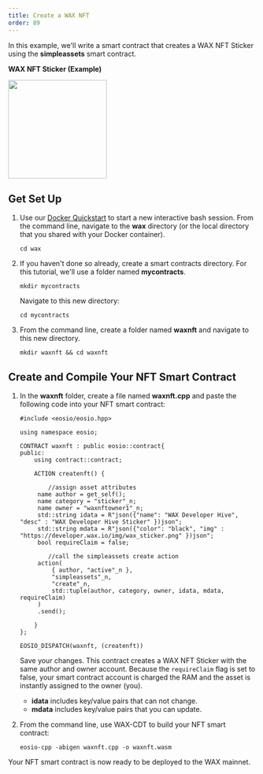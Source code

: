 ```yaml
---
title: Create a WAX NFT
order: 89
---
```


In this example, we'll write a smart contract that creates a WAX NFT Sticker using the **simpleassets** smart contract.

**WAX NFT Sticker (Example)**

<img src="https://developer.wax.io/img/wax_sticker.png" style="height: 200px" />

## Get Set Up

1. Use our [Docker Quickstart](/build/dapp-development/docker-setup/) to start a new interactive bash session. From the command line, navigate to the **wax** directory (or the local directory that you shared with your Docker container).

   ```shell
   cd wax
   ```

2. If you haven't done so already, create a smart contracts directory. For this tutorial, we'll use a folder named **mycontracts**.

   ```shell
   mkdir mycontracts
   ```

   Navigate to this new directory:

   ```shell
   cd mycontracts
   ```

3. From the command line, create a folder named **waxnft** and navigate to this new directory.

   ```shell
   mkdir waxnft && cd waxnft
   ```

## Create and Compile Your NFT Smart Contract

1. In the **waxnft** folder, create a file named **waxnft.cpp** and paste the following code into your NFT smart contract:

   ```
   #include <eosio/eosio.hpp>

   using namespace eosio;

   CONTRACT waxnft : public eosio::contract{
   public:
       using contract::contract;

       ACTION createnft() {

           //assign asset attributes
   	    name author = get_self();
   	    name category = "sticker"_n;
   	    name owner = "waxnftowner1"_n;
   	    std::string idata = R"json({"name": "WAX Developer Hive", "desc" : "WAX Developer Hive Sticker" })json";
   	    std::string mdata = R"json({"color": "black", "img" : "https://developer.wax.io/img/wax_sticker.png" })json";
   	    bool requireClaim = false;

           //call the simpleassets create action
   	    action(
   		    { author, "active"_n },
   		    "simpleassets"_n,
   		    "create"_n,
   		    std::tuple(author, category, owner, idata, mdata, requireClaim)
   	    )
   	    .send();

       }
   };

   EOSIO_DISPATCH(waxnft, (createnft))
   ```

   Save your changes. This contract creates a WAX NFT Sticker with the same author and owner account. Because the `requireClaim` flag is set to false, your smart contract account is charged the RAM and the asset is instantly assigned to the owner (you).

   - **idata** includes key/value pairs that can not change.
   - **mdata** includes key/value pairs that you can update.

2. From the command line, use WAX-CDT to build your NFT smart contract:

   ```shell
   eosio-cpp -abigen waxnft.cpp -o waxnft.wasm
   ```

Your NFT smart contract is now ready to be deployed to the WAX mainnet.
